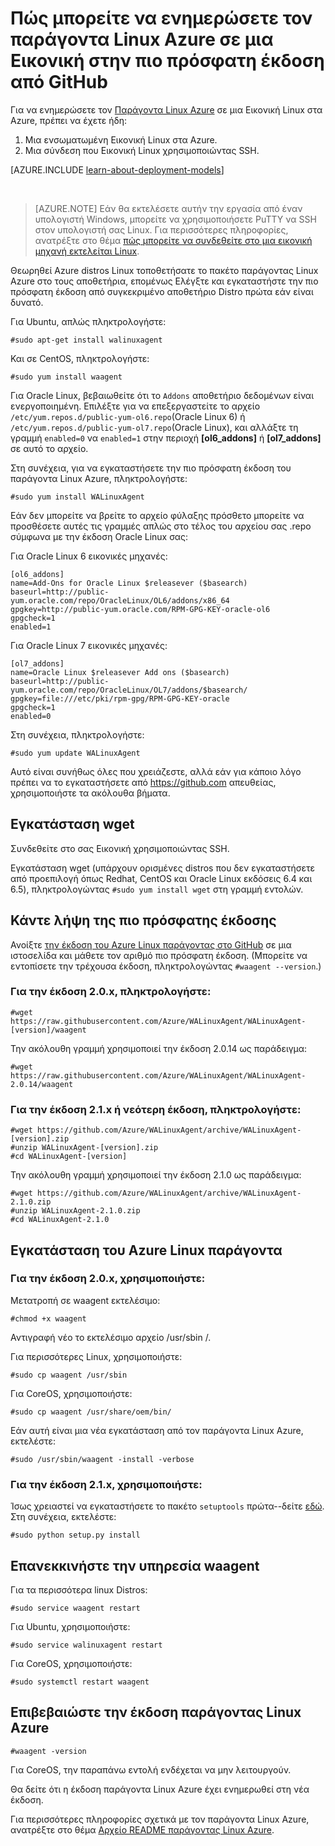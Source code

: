 <properties
    pageTitle="Ενημέρωση του Azure παράγοντα Linux από GitHub | Microsoft Azure"
    description="Μάθετε πώς μπορείτε να την ενημερωμένη έκδοση παράγοντας Linux Azure για το Εικονική Linux στα Azure στην έκδοση lateset από Github"
    services="virtual-machines-linux"
    documentationCenter=""
    authors="SuperScottz"
    manager="timlt"
    editor=""
    tags="azure-resource-manager,azure-service-management"/>

<tags
    ms.service="virtual-machines-linux"
    ms.workload="infrastructure-services"
    ms.tgt_pltfrm="vm-linux"
    ms.devlang="na"
    ms.topic="article"
    ms.date="12/14/2015"
    ms.author="mingzhan"/>


# <a name="how-to-update-the-azure-linux-agent-on-a-vm-to-the-latest-version-from-github"></a>Πώς μπορείτε να ενημερώσετε τον παράγοντα Linux Azure σε μια Εικονική στην πιο πρόσφατη έκδοση από GitHub

Για να ενημερώσετε τον [Παράγοντα Linux Azure](https://github.com/Azure/WALinuxAgent) σε μια Εικονική Linux στα Azure, πρέπει να έχετε ήδη:

1. Μια ενσωματωμένη Εικονική Linux στα Azure.
2. Μια σύνδεση που Εικονική Linux χρησιμοποιώντας SSH.

[AZURE.INCLUDE [learn-about-deployment-models](../../includes/learn-about-deployment-models-both-include.md)]

<br>

> [AZURE.NOTE] Εάν θα εκτελέσετε αυτήν την εργασία από έναν υπολογιστή Windows, μπορείτε να χρησιμοποιήσετε PuTTY να SSH στον υπολογιστή σας Linux. Για περισσότερες πληροφορίες, ανατρέξτε στο θέμα [πώς μπορείτε να συνδεθείτε στο μια εικονική μηχανή εκτελείται Linux](virtual-machines-linux-mac-create-ssh-keys.md).

Θεωρηθεί Azure distros Linux τοποθετήσατε το πακέτο παράγοντας Linux Azure στο τους αποθετήρια, επομένως Ελέγξτε και εγκαταστήστε την πιο πρόσφατη έκδοση από συγκεκριμένο αποθετήριο Distro πρώτα εάν είναι δυνατό.  

Για Ubuntu, απλώς πληκτρολογήστε:

    #sudo apt-get install walinuxagent

Και σε CentOS, πληκτρολογήστε:

    #sudo yum install waagent


Για Oracle Linux, βεβαιωθείτε ότι το `Addons` αποθετήριο δεδομένων είναι ενεργοποιημένη. Επιλέξτε για να επεξεργαστείτε το αρχείο `/etc/yum.repos.d/public-yum-ol6.repo`(Oracle Linux 6) ή `/etc/yum.repos.d/public-yum-ol7.repo`(Oracle Linux), και αλλάξτε τη γραμμή `enabled=0` να `enabled=1` στην περιοχή **[ol6_addons]** ή **[ol7_addons]** σε αυτό το αρχείο.

Στη συνέχεια, για να εγκαταστήσετε την πιο πρόσφατη έκδοση του παράγοντα Linux Azure, πληκτρολογήστε:


    #sudo yum install WALinuxAgent

Εάν δεν μπορείτε να βρείτε το αρχείο φύλαξης πρόσθετο μπορείτε να προσθέσετε αυτές τις γραμμές απλώς στο τέλος του αρχείου σας .repo σύμφωνα με την έκδοση Oracle Linux σας:

Για Oracle Linux 6 εικονικές μηχανές:

    [ol6_addons]
    name=Add-Ons for Oracle Linux $releasever ($basearch)
    baseurl=http://public-yum.oracle.com/repo/OracleLinux/OL6/addons/x86_64
    gpgkey=http://public-yum.oracle.com/RPM-GPG-KEY-oracle-ol6
    gpgcheck=1
    enabled=1

Για Oracle Linux 7 εικονικές μηχανές:

    [ol7_addons]
    name=Oracle Linux $releasever Add ons ($basearch)
    baseurl=http://public-yum.oracle.com/repo/OracleLinux/OL7/addons/$basearch/
    gpgkey=file:///etc/pki/rpm-gpg/RPM-GPG-KEY-oracle
    gpgcheck=1
    enabled=0

Στη συνέχεια, πληκτρολογήστε:

    #sudo yum update WALinuxAgent

Αυτό είναι συνήθως όλες που χρειάζεστε, αλλά εάν για κάποιο λόγο πρέπει να το εγκαταστήσετε από https://github.com απευθείας, χρησιμοποιήστε τα ακόλουθα βήματα.


## <a name="install-wget"></a>Εγκατάσταση wget

Συνδεθείτε στο σας Εικονική χρησιμοποιώντας SSH.

Εγκατάσταση wget (υπάρχουν ορισμένες distros που δεν εγκαταστήσετε από προεπιλογή όπως Redhat, CentOS και Oracle Linux εκδόσεις 6.4 και 6.5), πληκτρολογώντας `#sudo yum install wget` στη γραμμή εντολών.


## <a name="download-the-latest-version"></a>Κάντε λήψη της πιο πρόσφατης έκδοσης

Ανοίξτε [την έκδοση του Azure Linux παράγοντας στο GitHub](https://github.com/Azure/WALinuxAgent/releases) σε μια ιστοσελίδα και μάθετε τον αριθμό πιο πρόσφατη έκδοση. (Μπορείτε να εντοπίσετε την τρέχουσα έκδοση, πληκτρολογώντας `#waagent --version`.)

### <a name="for-version-20x-type"></a>Για την έκδοση 2.0.x, πληκτρολογήστε:

    #wget https://raw.githubusercontent.com/Azure/WALinuxAgent/WALinuxAgent-[version]/waagent  

   Την ακόλουθη γραμμή χρησιμοποιεί την έκδοση 2.0.14 ως παράδειγμα:

    #wget https://raw.githubusercontent.com/Azure/WALinuxAgent/WALinuxAgent-2.0.14/waagent  

### <a name="for-version-21x-or-later-type"></a>Για την έκδοση 2.1.x ή νεότερη έκδοση, πληκτρολογήστε:

    #wget https://github.com/Azure/WALinuxAgent/archive/WALinuxAgent-[version].zip
    #unzip WALinuxAgent-[version].zip
    #cd WALinuxAgent-[version]

   Την ακόλουθη γραμμή χρησιμοποιεί την έκδοση 2.1.0 ως παράδειγμα:

    #wget https://github.com/Azure/WALinuxAgent/archive/WALinuxAgent-2.1.0.zip
    #unzip WALinuxAgent-2.1.0.zip  
    #cd WALinuxAgent-2.1.0

## <a name="install-the-azure-linux-agent"></a>Εγκατάσταση του Azure Linux παράγοντα

### <a name="for-version-20x-use"></a>Για την έκδοση 2.0.x, χρησιμοποιήστε:

 Μετατροπή σε waagent εκτελέσιμο:

    #chmod +x waagent

 Αντιγραφή νέο το εκτελέσιμο αρχείο /usr/sbin /.

  Για περισσότερες Linux, χρησιμοποιήστε:

    #sudo cp waagent /usr/sbin

  Για CoreOS, χρησιμοποιήστε:

    #sudo cp waagent /usr/share/oem/bin/

  Εάν αυτή είναι μια νέα εγκατάσταση από τον παράγοντα Linux Azure, εκτελέστε:
 
    #sudo /usr/sbin/waagent -install -verbose

### <a name="for-version-21x-use"></a>Για την έκδοση 2.1.x, χρησιμοποιήστε:

Ίσως χρειαστεί να εγκαταστήσετε το πακέτο `setuptools` πρώτα--δείτε [εδώ](https://pypi.python.org/pypi/setuptools). Στη συνέχεια, εκτελέστε:

    #sudo python setup.py install

## <a name="restart-the-waagent-service"></a>Επανεκκινήστε την υπηρεσία waagent

Για τα περισσότερα linux Distros:

    #sudo service waagent restart

Για Ubuntu, χρησιμοποιήστε:

    #sudo service walinuxagent restart

Για CoreOS, χρησιμοποιήστε:

    #sudo systemctl restart waagent

## <a name="confirm-the-azure-linux-agent-version"></a>Επιβεβαιώστε την έκδοση παράγοντας Linux Azure

    #waagent -version

Για CoreOS, την παραπάνω εντολή ενδέχεται να μην λειτουργούν.

Θα δείτε ότι η έκδοση παράγοντα Linux Azure έχει ενημερωθεί στη νέα έκδοση.

Για περισσότερες πληροφορίες σχετικά με τον παράγοντα Linux Azure, ανατρέξτε στο θέμα [Αρχείο README παράγοντας Linux Azure](https://github.com/Azure/WALinuxAgent).
